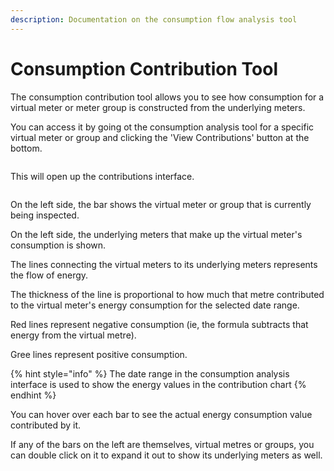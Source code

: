 ```yaml
---
description: Documentation on the consumption flow analysis tool
---
```


# Consumption Contribution Tool

The consumption contribution tool allows you to see how consumption for a virtual meter or meter group is constructed from the underlying meters.

You can access it by going ot the consumption analysis tool for a specific virtual meter or group and clicking the 'View Contributions' button at the bottom.

<figure><img src="../.gitbook/assets/image (1).png" alt=""><figcaption></figcaption></figure>

This will open up the contributions interface.

<figure><img src="../.gitbook/assets/Screenshot 2025-01-30 at 17.30.19.png" alt=""><figcaption></figcaption></figure>

On the left side, the bar shows the virtual meter or group that is currently being inspected.

On the left side, the underlying meters that make up the virtual meter's consumption is shown.

The lines connecting the virtual meters to its underlying meters represents the flow of energy.

The thickness of the line is proportional to how much that metre contributed to the virtual meter's energy consumption for the selected date range.

Red lines represent negative consumption (ie, the formula subtracts that energy from the virtual metre).

Gree lines represent positive consumption.

{% hint style="info" %}
The date range in the consumption analysis interface is used to show the energy values in the contribution chart
{% endhint %}

You can hover over each bar to see the actual energy consumption value contributed by it.

If any of the bars on the left are themselves, virtual metres or groups, you can double click on it to expand it out to show its underlying meters as well.
